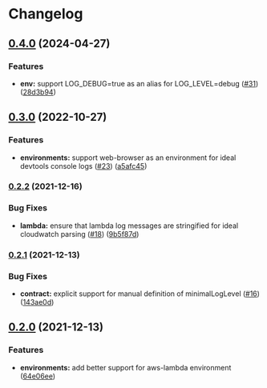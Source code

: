 # Changelog

## [0.4.0](https://www.github.com/ehmpathy/simple-leveled-log-methods/compare/v0.3.0...v0.4.0) (2024-04-27)


### Features

* **env:** support LOG_DEBUG=true as an alias for LOG_LEVEL=debug ([#31](https://www.github.com/ehmpathy/simple-leveled-log-methods/issues/31)) ([28d3b94](https://www.github.com/ehmpathy/simple-leveled-log-methods/commit/28d3b946701f74f0db9b4c236fcb4d0327189be8))

## [0.3.0](https://www.github.com/ehmpathy/simple-leveled-log-methods/compare/v0.2.2...v0.3.0) (2022-10-27)


### Features

* **environments:** support web-browser as an environment for ideal devtools console logs ([#23](https://www.github.com/ehmpathy/simple-leveled-log-methods/issues/23)) ([a5afc45](https://www.github.com/ehmpathy/simple-leveled-log-methods/commit/a5afc4531ee3ec7b06b5703851cd406d6e381f98))

### [0.2.2](https://www.github.com/uladkasach/simple-leveled-log-methods/compare/v0.2.1...v0.2.2) (2021-12-16)


### Bug Fixes

* **lambda:** ensure that lambda log messages are stringified for ideal cloudwatch parsing ([#18](https://www.github.com/uladkasach/simple-leveled-log-methods/issues/18)) ([9b5f87d](https://www.github.com/uladkasach/simple-leveled-log-methods/commit/9b5f87dc55b1c6de18e5bc9ec907f68a905e5bfa))

### [0.2.1](https://www.github.com/uladkasach/simple-leveled-log-methods/compare/v0.2.0...v0.2.1) (2021-12-13)


### Bug Fixes

* **contract:** explicit support for manual definition of minimalLogLevel ([#16](https://www.github.com/uladkasach/simple-leveled-log-methods/issues/16)) ([143ae0d](https://www.github.com/uladkasach/simple-leveled-log-methods/commit/143ae0d36865bbf60fe03707ccbb5f58390d22e5))

## [0.2.0](https://www.github.com/uladkasach/simple-leveled-log-methods/compare/v0.1.4...v0.2.0) (2021-12-13)


### Features

* **environments:** add better support for aws-lambda environment ([64e06ee](https://www.github.com/uladkasach/simple-leveled-log-methods/commit/64e06eef75ec559203d24ba218ce9b0d1c0924c2))
